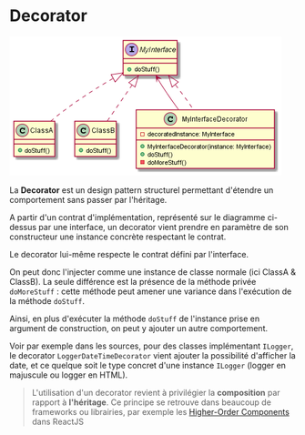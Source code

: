 # Decorator

![Decorator](docs/decorator.png "Decorator")

La **Decorator** est un design pattern structurel permettant d'étendre un comportement sans passer par l'héritage.

A partir d'un contrat d'implémentation, représenté sur le diagramme ci-dessus par une interface, un decorator vient prendre en paramètre de son constructeur une instance concrète respectant le contrat.

Le decorator lui-même respecte le contrat défini par l'interface.

On peut donc l'injecter comme une instance de classe normale (ici ClassA & ClassB). La seule différence est la présence de la méthode privée `doMoreStuff` : cette méthode peut amener une variance dans l'exécution de la méthode `doStuff`.

Ainsi, en plus d'exécuter la méthode `doStuff` de l'instance prise en argument de construction, on peut y ajouter un autre comportement.

Voir par exemple dans les sources, pour des classes implémentant `ILogger`, le decorator `LoggerDateTimeDecorator` vient ajouter la possibilité d'afficher la date, et ce quelque soit le type concret d'une instance `ILogger` (logger en majuscule ou logger en HTML).

> L'utilisation d'un decorator revient à privilégier la **composition** par rapport à **l'héritage**. Ce principe se retrouve dans beaucoup de frameworks ou librairies, par exemple les [Higher-Order Components](https://reactjs.org/docs/higher-order-components.html) dans ReactJS
